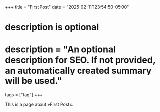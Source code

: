 +++
title = "First Post"
date = "2025-02-11T23:54:50-05:00"

#
# description is optional
#
# description = "An optional description for SEO. If not provided, an automatically created summary will be used."

tags = ["tag"]
+++

This is a page about »First Post«.
